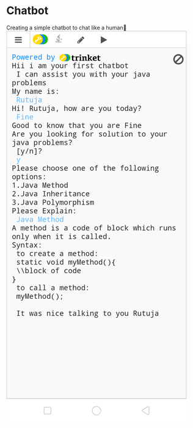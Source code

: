 # Chatbot
Creating a simple chatbot to chat like a human💬
![](Screenshots/Screenshot_2020-05-27-18-30-36-48.png)
